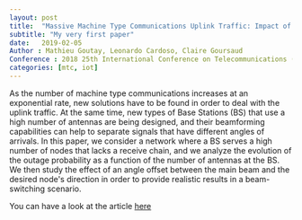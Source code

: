 ```yaml
---
layout: post
title:  "Massive Machine Type Communications Uplink Traffic: Impact of Beamforming at the Base Station."
subtitle: "My very first paper"
date:   2019-02-05
Author : Mathieu Goutay, Leonardo Cardoso, Claire Goursaud
Conference : 2018 25th International Conference on Telecommunications (ICT), St. Malo, 2018, pp. 493-497
categories: [mtc, iot]
---
```


As the number of machine type communications increases at an exponential rate, new solutions have to be found in order to deal with the uplink traffic. At the same time, new types of Base Stations (BS) that use a high number of antennas are being designed, and their beamforming capabilities can help to separate signals that have different angles of arrivals. In this paper, we consider a network where a BS serves a high number of nodes that lacks a receive chain, and we analyze the evolution of the outage probability as a function of the number of antennas at the BS. We then study the effect of an angle offset between the main beam and the desired node's direction in order to provide realistic results in a beam-switching scenario.

You can have a look at the article [here](https://hal.inria.fr/hal-01875596/document)
